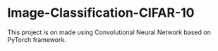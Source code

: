 # Image-Classification-CIFAR-10
This project is on made using Convolutional Neural Network based on PyTorch framework.
